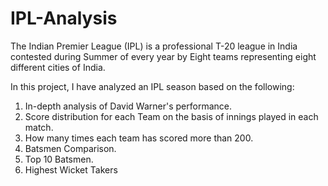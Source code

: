 # IPL-Analysis
The Indian Premier League (IPL) is a professional T-20 league in India contested during Summer of every year by Eight teams representing eight different cities of India.

In this project, I have analyzed an IPL season based on the following:
1) In-depth analysis of David Warner's performance.
2) Score distribution for each Team on the basis of innings played in each match.
3) How many times each team has scored more than 200.
4) Batsmen Comparison.
5) Top 10 Batsmen.
6) Highest Wicket Takers
